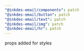 ```yaml
---
"@inkdes-email/components": patch
"@inkdes-email/button": patch
"@inkdes-email/text": patch
"@inkdes-email/img": patch
"@inkdes-email/hr": patch
---
```


props added for styles
